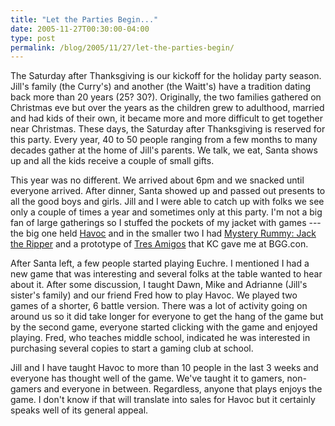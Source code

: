 ```yaml
---
title: "Let the Parties Begin..."
date: 2005-11-27T00:30:00-04:00
type: post
permalink: /blog/2005/11/27/let-the-parties-begin/
---
```

The Saturday after Thanksgiving is our kickoff for the holiday party season. Jill's family (the Curry's) and another (the Waitt's) have a tradition dating back more than 20 years (25? 30?). Originally, the two families gathered on Christmas eve but over the years as the children grew to adulthood, married and had kids of their own, it became more and more difficult to get together near Christmas. These days, the Saturday after Thanksgiving is reserved for this party. Every year, 40 to 50 people ranging from a few months to many decades gather at the home of Jill's parents. We talk, we eat, Santa shows up and all the kids receive a couple of small gifts. 

This year was no different. We arrived about 6pm and we snacked until everyone arrived. After dinner, Santa showed up and passed out presents to all the good boys and girls. Jill and I were able to catch up with folks we see only a couple of times a year and sometimes only at this party. I'm not a big fan of large gatherings so I stuffed the pockets of my jacket with games --- the big one held [Havoc](https://www.boardgamegeek.com/game/19363) and in the smaller two I had [Mystery Rummy: Jack the Ripper](https://www.boardgamegeek.com/game/106) and a prototype of [Tres Amigos](https://www.sunrivergames.com/site_pages/display_page_by_name?title=Tres%20Amigos) that KC gave me at BGG.con.

After Santa left, a few people started playing Euchre. I mentioned I had a new game that was interesting and several folks at the table wanted to hear about it. After some discussion, I taught Dawn, Mike and Adrianne (Jill's sister's family) and our friend Fred how to play Havoc. We played two games of a shorter, 6 battle version. There was a lot of activity going on around us so it did take longer for everyone to get the hang of the game but by the second game, everyone started clicking with the game and enjoyed playing. Fred, who teaches middle school, indicated he was interested in purchasing several copies to start a gaming club at school.

Jill and I have taught Havoc to more than 10 people in the last 3 weeks and everyone has thought well of the game. We've taught it to gamers, non-gamers and everyone in between. Regardless, anyone that plays enjoys the game. I don't know if that will translate into sales for Havoc but it certainly speaks well of its general appeal.

